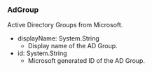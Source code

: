 ### AdGroup
Active Directory Groups from Microsoft.

- displayName: System.String
  - Display name of the AD Group.
- id: System.String
  - Microsoft generated ID of the AD Group.
